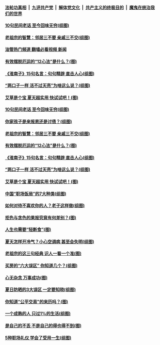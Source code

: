 ####  [法轮功真相](../../../../basic/blob/master/README.md?t=06301101) &nbsp;|&nbsp; [九评共产党](../../../../9ping.md/blob/master/README.md?t=06301101) &nbsp;|&nbsp; [解体党文化](../../../../jtdwh.md/blob/master/README.md?t=06301101)  &nbsp;|&nbsp; [共产主义的终极目的](../../../../gczydzjmd.md/blob/master/README.md?t=06301101) &nbsp;|&nbsp; [魔鬼在统治我们的世界](../../../../mgztzwmdsj.md/blob/master/README.md?t=06301101) 

#### [10句民间老话 至今回味无穷(组图)](../pages/p8/1009331.md?t=06301101) 

#### [老祖宗的智慧：邻居三不要 亲戚三不交(组图)](../pages/p8/1010389.md?t=06301101) 

#### [油管热门频道 翻墙必看视频 新闻](http://45.76.130.85:81/youtube.html?06301101)

#### [有效摆脱厄运的“12心法”是什么？(图)](../pages/p8/1010225.md?t=06301101) 

#### [《淮南子》15句名言：句句精辟 直击人心(组图)](../pages/p8/1010327.md?t=06301101) 

#### [“两口子一样 活不过天亮”为啥这么说？(组图)](../pages/p8/1010297.md?t=06301101) 

#### [艾草是个宝 夏天超实用 快试试吧！(图)](../pages/p8/1010206.md?t=06301101) 

#### [10句民间老话 至今回味无穷(组图)](../pages/p8/1009331.md?t=06301101) 

#### [你家孩子是来报恩还是讨债？(组图)](../pages/p8/1010398.md?t=06301101) 

#### [老祖宗的智慧：邻居三不要 亲戚三不交(组图)](../pages/p8/1010389.md?t=06301101) 

#### [有效摆脱厄运的“12心法”是什么？(图)](../pages/p8/1010225.md?t=06301101) 

#### [《淮南子》15句名言：句句精辟 直击人心(组图)](../pages/p8/1010327.md?t=06301101) 

#### [“两口子一样 活不过天亮”为啥这么说？(组图)](../pages/p8/1010297.md?t=06301101) 

#### [艾草是个宝 夏天超实用 快试试吧！(图)](../pages/p8/1010206.md?t=06301101) 

#### [中国“职场饭局”的7大种类(组图)](../pages/p8/1007503.md?t=06301101) 

#### [如何对待不喜欢你的人？老子这样做(组图)](../pages/p8/1009337.md?t=06301101) 

#### [拒色与贪色的果报究竟有何差别？(图)](../pages/p8/1009998.md?t=06301101) 

#### [人生也需要“轻断食”(图)](../pages/p8/1009987.md?t=06301101) 

#### [夏天怎样开冷气？小心空调病 甚至会失明(组图)](../pages/p8/1010031.md?t=06301101) 

#### [老祖宗的这三句经典 识人一看一个准(图)](../pages/p8/1009937.md?t=06301101) 

#### [买房的“六大误区” 你知道几个？(组图)](../pages/p8/1010030.md?t=06301101) 

#### [心无杂念 万事成功(图)](../pages/p8/1009986.md?t=06301101) 

#### [夏日防晒的3大误区 一定要知晓(组图)](../pages/p8/1009990.md?t=06301101) 

#### [你知道“公平交易”的来历吗？(图)](../pages/p8/1010028.md?t=06301101) 

#### [一个成熟的人 只过1%的生活(组图)](../pages/p8/1009336.md?t=06301101) 

#### [是自己的不丢 不是自己的得也得不到(图)](../pages/p8/1009969.md?t=06301101) 

#### [5种职场礼仪 学会了受用一生(组图)](../pages/p8/1009941.md?t=06301101) 

<img src='http://gfw-breaker.win/goodnews/indexes/p8.md' width='0px' height='0px'/>
